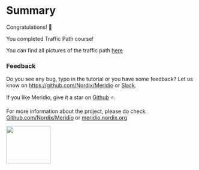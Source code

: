 # Summary

Congratulations! 🎉

You completed Traffic Path course!

You can find all pictures of the traffic path [here](https://viewer.diagrams.net/?tags=%7B%7D&highlight=0000ff&edit=_blank&layers=1&nav=1&page-id=rjszOReYDxTjH4DNYqVc&title=Diagrams%20-%20Traffic%20Path#Uhttps%3A%2F%2Fdrive.google.com%2Fuc%3Fid%3D1QRx1kS7n7Rnhc_FoJKpxiXhpXqHPYLKR%26export%3Ddownload)

### Feedback

Do you see any bug, typo in the tutorial or you have some feedback?
Let us know on https://github.com/Nordix/Meridio or [Slack](https://cloud-native.slack.com/archives/C03ETG3J04S).

If you like Meridio, give it a star on [Github](https://github.com/Nordix/Meridio) ⭐️.

For more information about the project, please do check [Github.com/Nordix/Meridio](https://github.com/Nordix/Meridio) or [meridio.nordix.org](https://meridio.nordix.org/)

<img src="https://raw.githubusercontent.com/Nordix/Meridio/master/docs/resources/Logo.svg" width="118" height="100">

